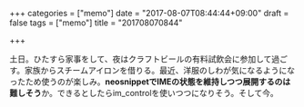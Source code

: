 +++
categories = ["memo"]
date = "2017-08-07T08:44:44+09:00"
draft = false
tags = ["memo"]
title = "201708070844"

+++

土日。ひたすら家事をして、夜はクラフトビールの有料試飲会に参加して過ごす。家族からスチームアイロンを借りる。最近、洋服のしわが気になるようになったため使うのが楽しみ。**neosnippetでIMEの状態を維持しつつ展開するのは難しそう**か。できるとしたらim_controlを使いつつになりそう。そして今。
